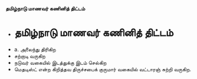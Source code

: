 **தமிழ்நாடு மாணவர் கணினித் திட்டம்**
- # தமிழ்நாடு மாணவர் கணினித் திட்டம்
- a. அலைந்து திரிகிற
- சற்றாடி வருகிற
- நடுவர் வகையில் இடத்துக்கு இடம் செல்கிற
- மெதடிஸ்ட் என்ற கிறித்தவ திருச்சபைக் குருமார் வகையில் வட்டாரஞ் சுற்றி வருகிற.

